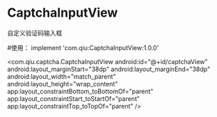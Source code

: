 # CaptchaInputView
自定义验证码输入框

#使用：
implement 'com.qiu:CaptchaInputView:1.0.0'

<com.qiu.captcha.CaptchaInputView
        android:id="@+id/captchaView"
        android:layout_marginStart="38dp"
        android:layout_marginEnd="38dp"
        android:layout_width="match_parent"
        android:layout_height="wrap_content"
        app:layout_constraintBottom_toBottomOf="parent"
        app:layout_constraintStart_toStartOf="parent"
        app:layout_constraintTop_toTopOf="parent" />

